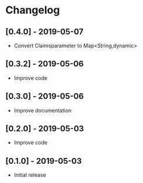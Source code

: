 # Changelog

## [0.4.0] - 2019-05-07

* Convert Claimsparameter to Map<String,dynamic>

## [0.3.2] - 2019-05-06

* Improve code

## [0.3.0] - 2019-05-06

* Improve documentation

## [0.2.0] - 2019-05-03

* Improve code

## [0.1.0] - 2019-05-03

* Initial release
